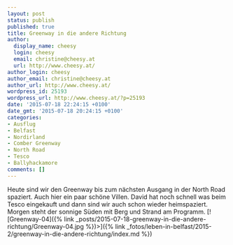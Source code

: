 ```yaml
---
layout: post
status: publish
published: true
title: Greenway in die andere Richtung
author:
  display_name: cheesy
  login: cheesy
  email: christine@cheesy.at
  url: http://www.cheesy.at/
author_login: cheesy
author_email: christine@cheesy.at
author_url: http://www.cheesy.at/
wordpress_id: 25193
wordpress_url: http://www.cheesy.at/?p=25193
date: '2015-07-18 22:24:15 +0100'
date_gmt: '2015-07-18 20:24:15 +0100'
categories:
- Ausflug
- Belfast
- Nordirland
- Comber Greenway
- North Road
- Tesco
- Ballyhackamore
comments: []
---
```

Heute sind wir den Greenway bis zum nächsten Ausgang in der North Road spaziert. Auch hier ein paar schöne Villen. David hat noch schnell was beim Tesco eingekauft und dann sind wir auch schon wieder heimspaziert. Morgen steht der sonnige Süden mit Berg und Strand am Programm.
[![Greenway-04]({% link _posts/2015-07-18-greenway-in-die-andere-richtung/Greenway-04.jpg %})\>]({% link _fotos/leben-in-belfast/2015-2/greenway-in-die-andere-richtung/index.md %})
